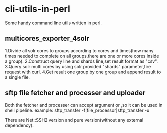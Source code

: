 cli-utils-in-perl
=================
Some handy command line utils written in perl. 

multicores_exporter_4solr
-------------------------
1.Divide all solr cores to groups according to cores and times(how many times needed to complete on all groups,there are one or more cores inside a group).
2.Construct query line and shards line,set result format as "csv".
3.Query solr multi cores by using solr provided "shards" parameter,fire request with curl.
4.Get result one group by one group and append result to a single file.

sftp file fetcher and processer and uploader
--------------------------------------------
Both the fetcher and processer can accept argument or <STDIN>,so it can be used in shell pipeline.
example:
sftp_transfer  -f|file_processor|sftp_transfer -u

There are Net::SSH2 version and pure version(without any external dependency).

